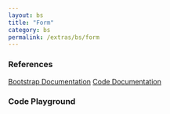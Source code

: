```yaml
---
layout: bs
title: "Form"
category: bs
permalink: /extras/bs/form
---
```


### References

<div class="bs">
    <div class="list-group">
        <a class="list-group-item list-group-item-action" href="https://getbootstrap.com/docs/4.4/components/forms">Bootstrap Documentation</a>
        <a class="list-group-item list-group-item-action" href="/docs/sprest-bs/modules/accordion">Code Documentation</a>
    </div>
</div>

### Code Playground

<div id="playground" class="bs"></div>
<script type="text/javascript">
    // Wait for the page to load
    window.addEventListener("load", function() {
        // Create the code editor
        var editor = CodeEditor(document.getElementById("playground"), true, [
            '// Create the',
            'Components.({',
            '\tel: app,',
            '\trows: [',
            '\t\t{',
            '\t\t\tcolumns: [',
            '\t\t\t\t{',
            '\t\t\t\t\tcontrol: {',
            '\t\t\t\t\t\tlabel: "First Name:",',
            '\t\t\t\t\t\tname: "FName",',
            '\t\t\t\t\t\ttype: $REST.Components.FormControlTypes.TextField',
            '\t\t\t\t\t}',
            '\t\t\t\t}',
            '\t\t\t]',
            '\t\t},',
            '\t\t{',
            '\t\t\tcolumns: [',
            '\t\t\t\t{',
            '\t\t\t\t\tcontrol: {',
            '\t\t\t\t\t\tlabel: "Last Name:",',
            '\t\t\t\t\t\tname: "LName",',
            '\t\t\t\t\t\ttype: $REST.Components.FormControlTypes.TextField',
            '\t\t\t\t\t}',
            '\t\t\t\t}',
            '\t\t\t]',
            '\t\t},',
            '\t\t{',
            '\t\t\tcolumns: [',
            '\t\t\t\t{',
            '\t\t\t\t\tcontrol: {',
            '\t\t\t\t\t\tlabel: "Choices:",',
            '\t\t\t\t\t\tname: "Choice",',
            '\t\t\t\t\t\ttype: $REST.Components.FormControlTypes.Dropdown,',
            '\t\t\t\t\t\titems: [',
            '\t\t\t\t\t\t\t{ text: "Choice 1", value: "1" },',
            '\t\t\t\t\t\t\t{ text: "Choice 2", value: "2" },',
            '\t\t\t\t\t\t\t{ text: "Choice 3", value: "3" },',
            '\t\t\t\t\t\t\t{ text: "Choice 4", value: "4" },',
            '\t\t\t\t\t\t\t{ text: "Choice 5", value: "5" }',
            '\t\t\t\t\t\t]',
            '\t\t\t\t\t}',
            '\t\t\t\t}',
            '\t\t\t]',
            '\t\t}',
            '\t]',
            '});'
        ].join('\n'));
    });
</script>